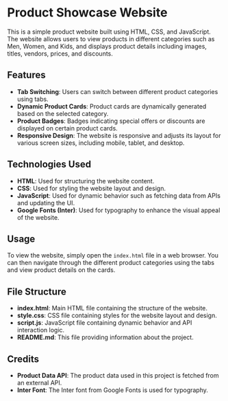 # Product Showcase Website

This is a simple product website built using HTML, CSS, and JavaScript. The website allows users to view products in different categories such as Men, Women, and Kids, and displays product details including images, titles, vendors, prices, and discounts.

## Features

- **Tab Switching**: Users can switch between different product categories using tabs.
- **Dynamic Product Cards**: Product cards are dynamically generated based on the selected category.
- **Product Badges**: Badges indicating special offers or discounts are displayed on certain product cards.
- **Responsive Design**: The website is responsive and adjusts its layout for various screen sizes, including mobile, tablet, and desktop.

## Technologies Used

- **HTML**: Used for structuring the website content.
- **CSS**: Used for styling the website layout and design.
- **JavaScript**: Used for dynamic behavior such as fetching data from APIs and updating the UI.
- **Google Fonts (Inter)**: Used for typography to enhance the visual appeal of the website.

## Usage

To view the website, simply open the `index.html` file in a web browser. You can then navigate through the different product categories using the tabs and view product details on the cards.

## File Structure

- **index.html**: Main HTML file containing the structure of the website.
- **style.css**: CSS file containing styles for the website layout and design.
- **script.js**: JavaScript file containing dynamic behavior and API interaction logic.
- **README.md**: This file providing information about the project.

## Credits

- **Product Data API**: The product data used in this project is fetched from an external API.
- **Inter Font**: The Inter font from Google Fonts is used for typography.
